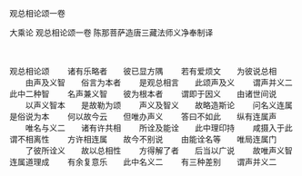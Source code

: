 观总相论颂一卷


大乘论
观总相论颂一卷
陈那菩萨造唐三藏法师义净奉制译


　　

观总相论颂
　　诸有乐略者　　彼已显方隅
　　若有爱烦文　　为彼说总相
　　由声及义智　　俗言为本者
　　是观总相言　　此颂声及义
　　谓声并义二　　此中二种智
　　名声兼义智　　彼为根本者
　　谓即于因义　　由诸世间说
　　以声义智本　　是故勒为颂
　　声义及智义　　故略造斯论
　　问名义连属　　是俗说为本
　　何以故今云　　但唯办声义
　　答曰不如此　　纵有连属声
　　唯名与义二　　诸有许共相
　　所诠及能诠　　此中理印持
　　咸摄入于此　　谓不相离性
　　方许相连属　　故今不别说
　　由能诠名等　　唯局连属门
　　了彼所诠义　　故以总相性
　　方得解了者　　后当以广说
　　故唯声义智　　连属道理成
　　有余复意乐　　此中名义二
　　有三种差别　　谓声并义二

 
